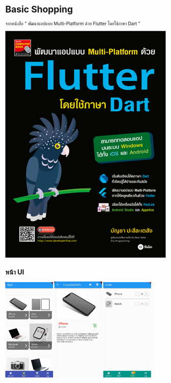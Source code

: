 
# Basic Shopping 

จากหนังสือ " พัฒนาแอปแบบ Multi-Platform ด้วย Flutter โดยใช้ภาษา Dart "



![Logo](https://github.com/Teerapoom/Basic-Shopping-Flutter/blob/main/IMG_git/bookflutter.jpg)


## หน้า UI 
<img src="https://github.com/Teerapoom/Basic-Shopping-Flutter/blob/main/IMG_git/UI%201.jpg" width="150"/> <img src="https://github.com/Teerapoom/Basic-Shopping-Flutter/blob/main/IMG_git/UI%202.jpg" width="150"/> <img src="https://github.com/Teerapoom/Basic-Shopping-Flutter/blob/main/IMG_git/UI%203.jpg" width="150"/>


